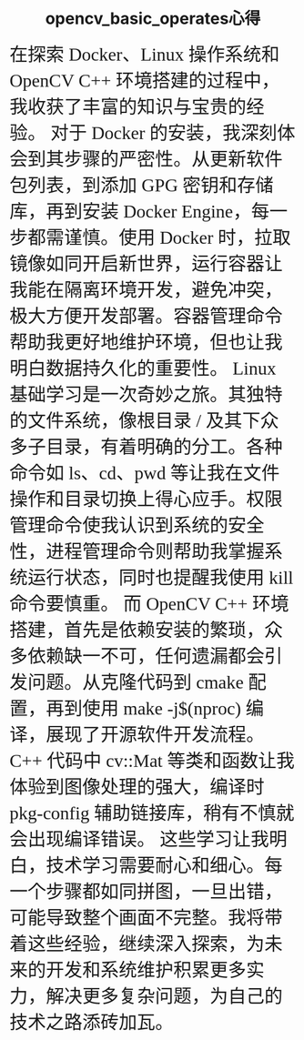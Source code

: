 # <center> opencv_basic_operates心得
<font face ="楷体" size=6>在探索 Docker、Linux 操作系统和 OpenCV C++ 环境搭建的过程中，我收获了丰富的知识与宝贵的经验。
对于 Docker 的安装，我深刻体会到其步骤的严密性。从更新软件包列表，到添加 GPG 密钥和存储库，再到安装 Docker Engine，每一步都需谨慎。使用 Docker 时，拉取镜像如同开启新世界，运行容器让我能在隔离环境开发，避免冲突，极大方便开发部署。容器管理命令帮助我更好地维护环境，但也让我明白数据持久化的重要性。
Linux 基础学习是一次奇妙之旅。其独特的文件系统，像根目录 / 及其下众多子目录，有着明确的分工。各种命令如 ls、cd、pwd 等让我在文件操作和目录切换上得心应手。权限管理命令使我认识到系统的安全性，进程管理命令则帮助我掌握系统运行状态，同时也提醒我使用 kill 命令要慎重。
而 OpenCV C++ 环境搭建，首先是依赖安装的繁琐，众多依赖缺一不可，任何遗漏都会引发问题。从克隆代码到 cmake 配置，再到使用 make -j$(nproc) 编译，展现了开源软件开发流程。C++ 代码中 cv::Mat 等类和函数让我体验到图像处理的强大，编译时 pkg-config 辅助链接库，稍有不慎就会出现编译错误。
这些学习让我明白，技术学习需要耐心和细心。每一个步骤都如同拼图，一旦出错，可能导致整个画面不完整。我将带着这些经验，继续深入探索，为未来的开发和系统维护积累更多实力，解决更多复杂问题，为自己的技术之路添砖加瓦。